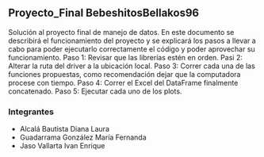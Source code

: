 ## Proyecto_Final BebeshitosBellakos96

Solución al proyecto final de manejo de datos.
En este documento se describirá el funcionamiento del proyecto y se explicará los pasos a llevar a cabo para poder ejecutarlo correctamente el código y poder aprovechar su funcionamiento.
Paso 1: Revisar que las librerías estén en orden.
Pasi 2: Alterar la ruta del driver a la ubicación local.
Paso 3: Correr cada una de las funciones propuestas, como recomendación dejar que la computadora procese con tiempo.
Paso 4: Correr el Excel del DataFrame finalmente concatenado.
Paso 5: Ejecutar cada uno de los plots.

### Integrantes

- Alcalá Bautista Diana Laura
- Guadarrama González María Fernanda
- Jaso Vallarta Ivan Enrique